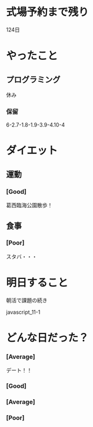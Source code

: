 # 式場予約まで残り

124日

# やったこと

## プログラミング

休み

### 保留
6-2.7-1.8-1.9-3.9-4.10-4

# ダイエット

## 運動 

### [Good]

葛西臨海公園散歩！

## 食事

### [Poor]

スタバ・・・

# 明日すること

朝活で課題の続き

javascript_11-1

# どんな日だった？

### [Average]

デート！！

### [Good]
### [Average]
### [Poor]
